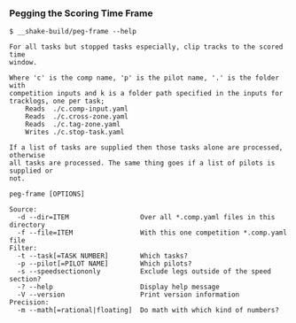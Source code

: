 ### Pegging the Scoring Time Frame

    $ __shake-build/peg-frame --help

    For all tasks but stopped tasks especially, clip tracks to the scored time
    window.

    Where 'c' is the comp name, 'p' is the pilot name, '.' is the folder with
    competition inputs and k is a folder path specified in the inputs for
    tracklogs, one per task;
        Reads  ./c.comp-input.yaml
        Reads  ./c.cross-zone.yaml
        Reads  ./c.tag-zone.yaml
        Writes ./c.stop-task.yaml

    If a list of tasks are supplied then those tasks alone are processed, otherwise
    all tasks are processed. The same thing goes if a list of pilots is supplied or
    not.

    peg-frame [OPTIONS]

    Source:
      -d --dir=ITEM                  Over all *.comp.yaml files in this directory
      -f --file=ITEM                 With this one competition *.comp.yaml file
    Filter:
      -t --task[=TASK NUMBER]        Which tasks?
      -p --pilot[=PILOT NAME]        Which pilots?
      -s --speedsectiononly          Exclude legs outside of the speed section?
      -? --help                      Display help message
      -V --version                   Print version information
    Precision:
      -m --math[=rational|floating]  Do math with which kind of numbers?
